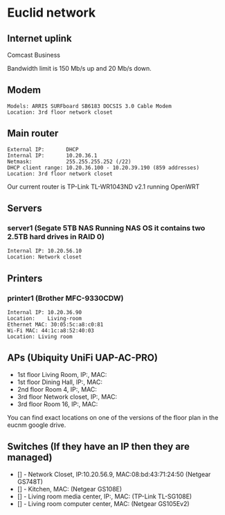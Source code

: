 # Euclid network #

## Internet uplink ##

Comcast Business 

Bandwidth limit is 150 Mb/s up and 20 Mb/s down.

## Modem ##
    Models: ARRIS SURFboard SB6183 DOCSIS 3.0 Cable Modem
    Location: 3rd floor network closet

## Main router ##

    External IP:       DHCP
    Internal IP:       10.20.36.1
    Netmask:           255.255.255.252 (/22)
    DHCP client range: 10.20.36.100 - 10.20.39.190 (859 addresses)
    Location: 3rd floor network closet

Our current router is TP-Link TL-WR1043ND v2.1 running OpenWRT

## Servers ##

### server1 (Segate 5TB NAS Running NAS OS it contains two 2.5TB hard drives in RAID 0) ###
    
    Internal IP: 10.20.56.10
    Location: Network closet

## Printers ##

### printer1 (Brother MFC-9330CDW) ###

    Internal IP: 10.20.36.90
    Location:    Living-room
    Ethernet MAC: 30:05:5c:a8:c0:81
    Wi-Fi MAC: 44:1c:a8:52:40:03
    Location: Living room

## APs (Ubiquity UniFi UAP-AC-PRO) ##

* 1st floor Living Room, IP:, MAC:
* 1st floor Dining Hall, IP:, MAC:
* 2nd floor Room 4, IP:, MAC:
* 3rd floor Network closet, IP:, MAC:
* 3rd floor Room 16, IP:, MAC:

You can find exact locations on one of the versions of the floor plan in the eucnm google drive.

## Switches (If they have an IP then they are managed) ##

 * [] - Network Closet, IP:10.20.56.9, MAC:08:bd:43:71:24:50 (Netgear GS748T)
 * [] - Kitchen, MAC: (Netgear GS108E)
 * [] - Living room media center, IP:, MAC: (TP-Link TL-SG108E)
 * [] - Living room computer center, MAC: (Netgear GS105Ev2)
